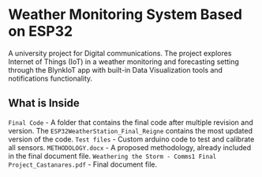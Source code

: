 # Weather Monitoring System Based on ESP32
A university project for Digital communications. The project explores Internet of Things (IoT) in a weather monitoring and forecasting setting through the BlynkIoT app with built-in Data Visualization tools and notifications functionality. 

## What is Inside
`Final Code` - A folder that contains the final code after multiple revision and version. The `ESP32WeatherStation_Final_Reigne` contains the most updated version of the code.
`Test files` - Custom arduino code to test and calibrate all sensors.
`METHODOLOGY.docx` - A proposed methodology, already included in the final document file.
`Weathering the Storm - Comms1 Final Project_Castanares.pdf` - Final document file.
